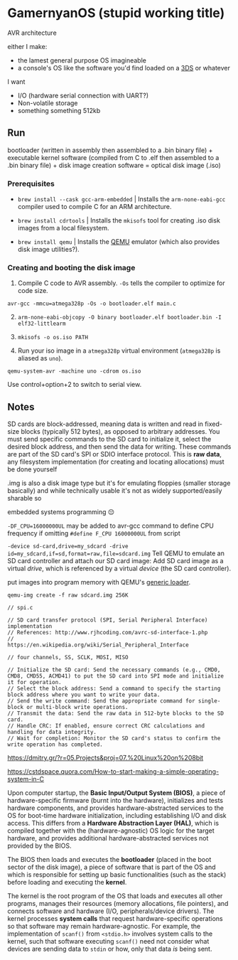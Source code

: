 # GamernyanOS (stupid working title)

AVR architecture

either I make:
- the lamest general purpose OS imagineable
- a console's OS like the software you'd find loaded on a [3DS](https://en.wikipedia.org/wiki/Nintendo_3DS_system_software) or whatever

I want
- I/O (hardware serial connection with UART?)
- Non-volatile storage
- something something 512kb

## Run

bootloader (written in assembly then assembled to a .bin binary file) + executable kernel software (compiled from C to .elf then assembled to a .bin binary file) + disk image creation software = optical disk image (.iso)

### Prerequisites

- `brew install --cask gcc-arm-embedded` | Installs the `arm-none-eabi-gcc` compiler used to compile C for an ARM architecture.

- `brew install cdrtools` | Installs the `mkisofs` tool for creating .iso disk images from a local filesystem.

- `brew install qemu` | Installs the [QEMU](https://www.qemu.org/) emulator (which also provides disk image utilities?).

### Creating and booting the disk image

1. Compile C code to AVR assembly. `-Os` tells the compiler to optimize for code size.

```
avr-gcc -mmcu=atmega328p -Os -o bootloader.elf main.c
```

2. `arm-none-eabi-objcopy -O binary bootloader.elf bootloader.bin -I elf32-littlearm`

3. `mkisofs -o os.iso PATH`

4. Run your iso image in a `atmega328p` virtual environment (`atmega328p` is aliased as `uno`).

```
qemu-system-avr -machine uno -cdrom os.iso
```

Use control+option+2 to switch to serial view.

## Notes

SD cards are block-addressed, meaning data is written and read in fixed-size blocks (typically 512 bytes), as opposed to arbitrary addresses. You must send specific commands to the SD card to initialize it, select the desired block address, and then send the data for writing. These commands are part of the SD card's SPI or SDIO interface protocol. This is __raw data__, any filesystem implementation (for creating and locating allocations) must be done yourself

.img is also a disk image type but it's for emulating floppies (smaller storage basically) and while technically usable it's not as widely supported/easily sharable so

embedded systems programming :pensive:

`-DF_CPU=16000000UL` may be added to avr-gcc command to define CPU frequency if omitting `#define F_CPU 16000000UL` from script

`-device sd-card,drive=my_sdcard -drive id=my_sdcard,if=sd,format=raw,file=sdcard.img` Tell QEMU to emulate an SD card controller and attach our SD card image: Add SD card image as a virtual _drive_, which is referenced by a virtual _device_ (the SD card controller).

put images into program memory with QEMU's [generic loader](https://qemu-project.gitlab.io/qemu/system/generic-loader.html).

`qemu-img create -f raw sdcard.img 256K`

```
// spi.c

// SD card transfer protocol (SPI, Serial Peripheral Interface) implementation
// References: http://www.rjhcoding.com/avrc-sd-interface-1.php
//             https://en.wikipedia.org/wiki/Serial_Peripheral_Interface

// four channels, SS, SCLK, MOSI, MISO

// Initialize the SD card: Send the necessary commands (e.g., CMD0, CMD8, CMD55, ACMD41) to put the SD card into SPI mode and initialize it for operation.
// Select the block address: Send a command to specify the starting block address where you want to write your data.
// Send the write command: Send the appropriate command for single-block or multi-block write operations.
// Transmit the data: Send the raw data in 512-byte blocks to the SD card.
// Handle CRC: If enabled, ensure correct CRC calculations and handling for data integrity.
// Wait for completion: Monitor the SD card's status to confirm the write operation has completed.
```

https://dmitry.gr/?r=05.Projects&proj=07.%20Linux%20on%208bit

https://cstdspace.quora.com/How-to-start-making-a-simple-operating-system-in-C

Upon computer startup, the **Basic Input/Output System (BIOS)**, a piece of hardware-specific firmware (burnt into the hardware), initializes and tests hardware components, and provides hardware-abstracted services to the OS for boot-time hardware initialization, including establishing I/O and disk access. This differs from a **Hardware Abstraction Layer (HAL)**, which is compiled together with the (hardware-agnostic) OS logic for the target hardware, and provides additional hardware-abstracted services not provided by the BIOS.

The BIOS then loads and executes the **bootloader** (placed in the boot sector of the disk image), a piece of software that is part of the OS and which is responsible for setting up basic functionalities (such as the stack) before loading and executing the **kernel**.

The kernel is the root program of the OS that loads and executes all other programs, manages their resources (memory allocations, file pointers), and connects software and hardware (I/O, peripherals/device drivers). The kernel processes **system calls** that request hardware-specific operations so that software may remain hardware-agnostic. For example, the implementation of `scanf()` from `<stdio.h>` involves system calls to the kernel, such that software executing `scanf()` need not consider what devices are sending data to `stdin` or how, only that data _is_ being sent.
